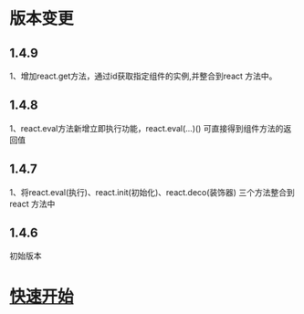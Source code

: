 # 版本变更

## 1.4.9

1、增加react.get方法，通过id获取指定组件的实例,并整合到react 方法中。

## 1.4.8

1、react.eval方法新增立即执行功能，react.eval\(...\)\(\)  可直接得到组件方法的返回值

## 1.4.7

1、将react.eval\(执行\)、react.init\(初始化\)、react.deco\(装饰器\) 三个方法整合到 react 方法中

## 1.4.6

初始版本



# [快速开始](/README.md)



